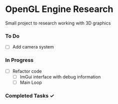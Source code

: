 # OpenGL Engine Research

Small project to research working with 3D graphics

### To Do
- [ ] Add camera system

### In Progress
- [ ] Refactor code
    - [ ] ImGui interface with debug information
    - [ ] Main Loop

### Completed Tasks ✓
